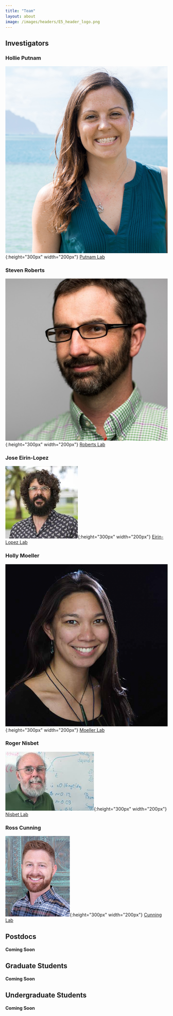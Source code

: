 ```yaml
---
title: "Team"
layout: about
image: /images/headers/E5_header_logo.png
---
```


## Investigators
 
### Hollie Putnam  
![Putnam](https://github.com/urol-e5/urol-e5.github.io/blob/master/images/HP_profile.jpg?raw=true){:height="300px" width="200px"}
[Putnam Lab](http://putnamlab.com/)

### Steven Roberts
![Roberts](https://github.com/urol-e5/urol-e5.github.io/blob/master/images/SR_profile.jpg?raw=true){:height="300px" width="200px"}
[Roberts Lab](http://faculty.washington.edu/sr320/) 
 
### Jose Eirin-Lopez 
![Eirin-Lopez](https://github.com/urol-e5/urol-e5.github.io/blob/master/images/JEL_profile.jpeg?raw=true){:height="300px" width="200px"}
[Eirin-Lopez Lab](https://environmentalepigenetics.com/)

### Holly Moeller  
![Moeller](https://github.com/urol-e5/urol-e5.github.io/blob/master/images/HM_profile.jpg?raw=true){:height="300px" width="200px"}
[Moeller Lab](https://moellerlab.org/)

### Roger Nisbet  
![Nisbet](https://github.com/urol-e5/urol-e5.github.io/blob/master/images/RN_profile.jpeg?raw=true){:height="300px" width="200px"}
[Nisbet Lab](https://www.eemb.ucsb.edu/people/faculty/nisbet)

### Ross Cunning  
![Cunning](https://github.com/urol-e5/urol-e5.github.io/blob/master/images/RC_profile.jpg?raw=true){:height="300px" width="200px"}
[Cunning Lab](https://www.sheddaquarium.org/Conservation--Research/Conservation-Research-Experts/ross-cunning/)

## Postdocs
#### Coming Soon

## Graduate Students
#### Coming Soon 

## Undergraduate Students
#### Coming Soon  

